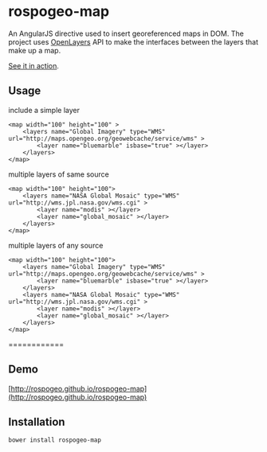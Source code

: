 rospogeo-map
============

An AngularJS directive used to insert georeferenced maps in DOM.
The project uses [OpenLayers](http://openlayers.org/) API to make the interfaces between the layers that make up a map.

[See it in action](http://rospogeo.github.io/rospogeo-map).

Usage
-----

include a simple layer

    <map width="100" height="100" >
        <layers name="Global Imagery" type="WMS" url="http://maps.opengeo.org/geowebcache/service/wms" >
            <layer name="bluemarble" isbase="true" ></layer>
        </layers>
    </map>

multiple layers of same source

    <map width="100" height="100">
        <layers name="NASA Global Mosaic" type="WMS" url="http://wms.jpl.nasa.gov/wms.cgi" >
            <layer name="modis" ></layer>
            <layer name="global_mosaic" ></layer>
        </layers>
    </map>

multiple layers of any source

    <map width="100" height="100">
        <layers name="Global Imagery" type="WMS" url="http://maps.opengeo.org/geowebcache/service/wms" >
            <layer name="bluemarble" isbase="true" ></layer>
        </layers>
        <layers name="NASA Global Mosaic" type="WMS" url="http://wms.jpl.nasa.gov/wms.cgi" >
            <layer name="modis" ></layer>
            <layer name="global_mosaic" ></layer>
        </layers>
    </map>

============

Demo
----------

[http://rospogeo.github.io/rospogeo-map](http://rospogeo.github.io/rospogeo-map)


Installation
----------

    bower install rospogeo-map